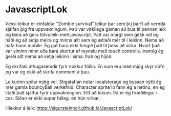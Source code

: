 # JavascriptLok

Þessi leikur er einfaldur "Zombie survival" leikur þar sem þú þarft að vernda sjálfan þig frá uppvakningum. Það var virkilega gaman að búa til þennan leik og læra að gera tölvuleiki með javascript. Það var margt sem gékk vel og náði ég að setja meira og minna allt sem ég ætlaði mér til í leikinn. Nema að hafa hann mobile. Ég gat bara ekki fengið það til þess að virka. Hvort það var síminn minn eða bara skortur af reynslu með touch controlls. Þannig ég gerði allt nema að setja leikinn í síma. Það og hljóð.

Ég skrifaði athugasemdir fyrir nokkur föllin. En sum eru með mjög skýr nöfn og var ég ekki að skrifa comment á þau.

Leikurinn spilar mjög vel. Stigataflan notar localstorage og byssan nýtti ég mér gamla bouncyBall verkefnið. Character sprite'ið fann ég á netinu, en ég litaði það sjálfur fyrir uppvakninginn. Eitt að lokum. Þá er ég hræðilegur í css. Síðan er ekki super falleg. en hún virkar.

Hlekkur á leik: https://sigursteinnoli.github.io/JavascriptLok/
